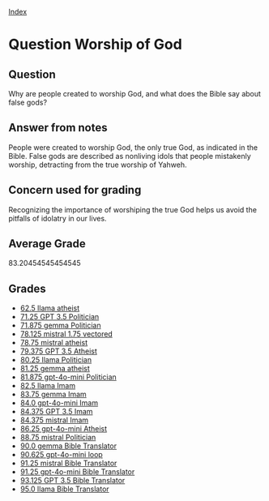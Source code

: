 
[Index](../../index.md)
# Question Worship of God
## Question
Why are people created to worship God, and what does the Bible say about false gods?

## Answer from notes
People were created to worship God, the only true God, as indicated in the Bible. False gods are described as nonliving idols that people mistakenly worship, detracting from the true worship of Yahweh.

## Concern used for grading
Recognizing the importance of worshiping the true God helps us avoid the pitfalls of idolatry in our lives.

## Average Grade
83.20454545454545

## Grades
 * [62.5 llama atheist](../answers/llama_atheist/Worship_of_God.md)
 * [71.25 GPT 3.5 Politician](../answers/GPT_3.5_Politician/Worship_of_God.md)
 * [71.875 gemma Politician](../answers/gemma_Politician/Worship_of_God.md)
 * [78.125 mistral 1.75 vectored](../answers/mistral_1.75_vectored/Worship_of_God.md)
 * [78.75 mistral atheist](../answers/mistral_atheist/Worship_of_God.md)
 * [79.375 GPT 3.5 Atheist](../answers/GPT_3.5_Atheist/Worship_of_God.md)
 * [80.25 llama Politician](../answers/llama_Politician/Worship_of_God.md)
 * [81.25 gemma atheist](../answers/gemma_atheist/Worship_of_God.md)
 * [81.875 gpt-4o-mini Politician](../answers/gpt-4o-mini_Politician/Worship_of_God.md)
 * [82.5 llama Imam](../answers/llama_Imam/Worship_of_God.md)
 * [83.75 gemma Imam](../answers/gemma_Imam/Worship_of_God.md)
 * [84.0 gpt-4o-mini Imam](../answers/gpt-4o-mini_Imam/Worship_of_God.md)
 * [84.375 GPT 3.5 Imam](../answers/GPT_3.5_Imam/Worship_of_God.md)
 * [84.375 mistral Imam](../answers/mistral_Imam/Worship_of_God.md)
 * [86.25 gpt-4o-mini Atheist](../answers/gpt-4o-mini_Atheist/Worship_of_God.md)
 * [88.75 mistral Politician](../answers/mistral_Politician/Worship_of_God.md)
 * [90.0 gemma Bible Translator](../answers/gemma_Bible_Translator/Worship_of_God.md)
 * [90.625 gpt-4o-mini loop](../answers/gpt-4o-mini_loop/Worship_of_God.md)
 * [91.25 mistral Bible Translator](../answers/mistral_Bible_Translator/Worship_of_God.md)
 * [91.25 gpt-4o-mini Bible Translator](../answers/gpt-4o-mini_Bible_Translator/Worship_of_God.md)
 * [93.125 GPT 3.5 Bible Translator](../answers/GPT_3.5_Bible_Translator/Worship_of_God.md)
 * [95.0 llama Bible Translator](../answers/llama_Bible_Translator/Worship_of_God.md)
